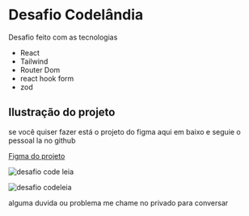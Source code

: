 # Desafio Codelândia

Desafio feito com as tecnologias

- React
- Tailwind
- Router Dom
- react hook form
- zod

## Ilustração do projeto


se você quiser fazer está o projeto do figma aqui em baixo e seguie o pessoal la no github

[Figma do projeto](https://www.figma.com/file/Yb9IBH56g7T1hdIyZ3BMNO/Desafios---Codel%C3%A2ndia?type=design&node-id=3725-2&mode=design&t=fbZZaecAz2klIR84-0)


![desafio code leia](https://a.imagem.app/oDBCBe.jpeg)


![desafio codeleia](https://a.imagem.app/oDBLFN.jpeg)

alguma duvida ou problema me chame no privado para conversar